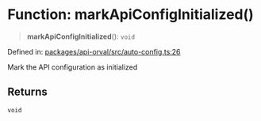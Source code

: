 # Function: markApiConfigInitialized()

> **markApiConfigInitialized**(): `void`

Defined in: [packages/api-orval/src/auto-config.ts:26](https://github.com/the-inconvenience-store/mono-example/blob/d567288f2dff3ffa4a2fdf7eb46acac0b7cd0929/packages/api-orval/src/auto-config.ts#L26)

Mark the API configuration as initialized

## Returns

`void`
